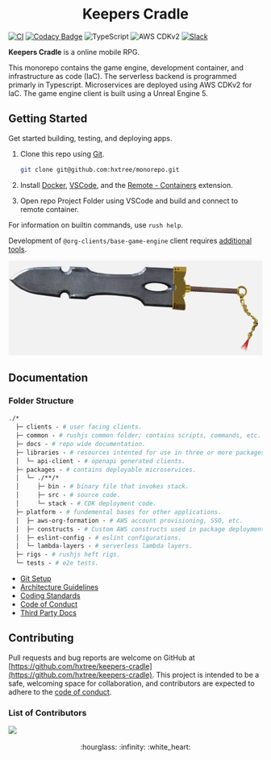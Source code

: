 <h1 align="center">Keepers Cradle</h1>

[![CI](https://github.com/hxtree/keepers-cradle/actions/workflows/ci.yml/badge.svg)](https://github.com/hxtree/keepers-crttps://shields.io/badge/AWS%23FF9900?adle/actions/workflows/ci.yml)
[![Codacy Badge](https://app.codacy.com/project/badge/Grade/8024531285164025aef972fcb059ea74)](https://www.codacy.com/gh/hxtree/keepers-cradle/dashboard?utm_source=github.com&utm_medium=referral&utm_content=hxtree/monorepo&utm_campaign=Badge_Grade)
![TypeScript](https://shields.io/badge/TypeScript-3178C6?logo=TypeScript&logoColor=FFF&style=flat-square)
![AWS CDKv2](https://shields.io/badge/AWS%20CDKv2-FF9900?logo=amazon-aws&logoColor=FFF&style=flat-square)
[![Slack](https://img.shields.io/badge/slack-keeperscradle-purple)](https://ouxsoft.slack.com/archives/C02FR135CN9)

**Keepers Cradle** is a online mobile RPG.

This monorepo contains the game engine, development container, and
infrastructure as code (IaC). The serverless backend is programmed primarly in
Typescript. Microservices are deployed using AWS CDKv2 for IaC. The game engine
client is built using a Unreal Engine 5.

## Getting Started

Get started building, testing, and deploying apps.

1. Clone this repo using [Git](https://git-scm.com/downloads).

   ```bash
   git clone git@github.com:hxtree/monorepo.git
   ```

2. Install [Docker](https://docs.docker.com/get-docker/),
   [VSCode](https://code.visualstudio.com/), and the
   [Remote - Containers](https://code.visualstudio.com/docs/remote/containers-tutorial)
   extension.

3. Open repo Project Folder using VSCode and build and connect to remote
   container.

For information on builtin commands, use `rush help`.

Development of `@org-clients/base-game-engine` client requires
[additional tools](clients/base-game-engine/README.md).

![Base Game Client](/docs/assets/images/shield-sword.png)

## Documentation

### Folder Structure

```graphql
./*
  ├─ clients - # user facing clients.
  ├─ common - # rushjs common folder; contains scripts, commands, etc.
  ├─ docs - # repo wide documentation.
  ├─ libraries - # resources intented for use in three or more packages.
  │  └─ api-client - # openapi generated clients.
  ├─ packages - # contains deployable microservices.
  │  └─ ./**/*
  │     ├─ bin - # binary file that invokes stack.
  │     ├─ src - # source code.
  │     └─ stack - # CDK deployment code.
  ├─ platform - # fundemental bases for other applications.
  │  ├─ aws-org-formation - # AWS account provisioning, SSO, etc.
  │  ├─ constructs - # Custom AWS constructs used in package deployments.
  │  ├─ eslint-config - # eslint configurations.
  │  └─ lambda-layers - # serverless lambda layers.
  ├─ rigs - # rushjs heft rigs.
  └─ tests - # e2e tests.
```

- [Git Setup](docs/git-setup.md)
- [Architecture Guidelines](docs/architecture-guidelines.md)
- [Coding Standards](docs/CODING_STANDARDS.md)
- [Code of Conduct](docs/CODE_OF_CONDUCT.md)
- [Third Party Docs](docs/third-party-docs.md)

## Contributing

Pull requests and bug reports are welcome on GitHub at
[https://github.com/hxtree/keepers-cradle](https://github.com/hxtree/keepers-cradle).
This project is intended to be a safe, welcoming space for collaboration, and
contributors are expected to adhere to the
[code of conduct](docs/CODE_OF_CONDUCT.md).

### List of Contributors

<a href="https://github.com/hxtree/keepers-cradle/graphs/contributors">
  <img src="https://contrib.rocks/image?repo=hxtree/keepers-cradle" />
</a>

<p align="center">
:hourglass: :infinity: :white_heart:
</p>
